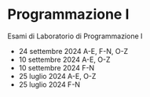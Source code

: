 # Programmazione I
Esami di Laboratorio di Programmazione I

<ul>
  <li>24 settembre 2024 A-E, F-N, O-Z</li>
  <li>10 settembre 2024 A-E, O-Z</li>
  <li>10 settembre 2024 F-N</li>
  <li>25 luglio 2024 A-E, O-Z</li>
  <li>25 luglio 2024 F-N</li>
</ul>
